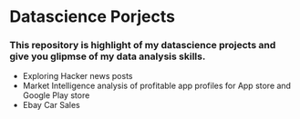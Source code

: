 # Datascience Porjects

### This repository is highlight of my datascience projects and give you glipmse of my data analysis skills.

  *  Exploring Hacker news posts
  *  Market Intelligence analysis of profitable app profiles for App store and Google Play store
  *  Ebay Car Sales 
